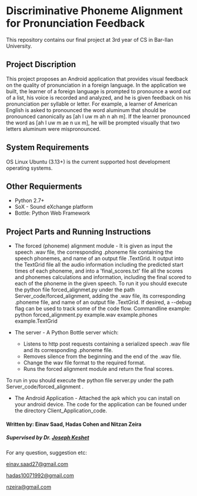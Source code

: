 Discriminative Phoneme Alignment for Pronunciation Feedback
===========================================================
This repository contains our final project at 3rd year of CS in Bar-Ilan University.

## Project Discription
This project proposes an Android application that provides visual feedback on the quality of pronunciation in a foreign language. In the application we built, the learner of a foreign language is prompted to pronounce a word out of a list, his voice is recorded and analyzed, and he is given feedback on his pronunciation per syllable or letter. 
For example, a learner of American English is asked to pronounced the word aluminum that should be pronounced canonically as [ah l uw m ah n ah m]. If the learner pronounced the word as [ah l uw m ae n ux m], he will be prompted visually that two letters aluminum were mispronounced.

## System Requirements
OS Linux Ubuntu (3.13+) is the current supported host development operating systems.

## Other Requierments
- Python 2.7+
- SoX - Sound eXchange platform
- Bottle: Python Web Framework

## Project Parts and Running Instructions
* The forced (phoneme) alignment module - It is given as input the speech .wav file, the corresponding .phoneme file containing the speech phonemes, and name of an output file .TextGrid. It output into the TextGrid file all the audio information including the predicted start times of each phoneme, and into a 'final_scores.txt' file all the scores and phonemes calculations and information, including the final scored to each of the phoneme in the given speech.
To run it you should execute the python file forced_alignmet.py under the path Server_code/forced_alignment, adding the .wav file, its corresponding .phoneme file, and name of an output file .TextGrid. If desired, a --debug flag can be used to track some of the code flow.
Commandline example:
python forced_alignment.py example.wav example.phones example.TextGrid

* The server - A Python Bottle server which: 
  * Listens to http post requests containing a serialized speech .wav file and its corresponding .phoneme file.
  * Removes silence from the beginning and the end of the .wav file.
  * Change the wav file format to the required format.
  * Runs the forced alignment module and return the final scores.

To run in you should execute the python file server.py under the path Server_code/forced_alignment .

* The Android Application - Attached the apk which you can install on your android device. 
  The code for the application can be founed under the directory Client_Application_code.



#### Written by: Einav Saad, Hadas Cohen and  Nitzan Zeira
##### Supervised by Dr. [Joseph Keshet](http://u.cs.biu.ac.il/~jkeshet/)

For any question, suggestion etc:

einav.saad27@gmail.com

hadas10071992@gmail.com

nzeira@gmail.com

